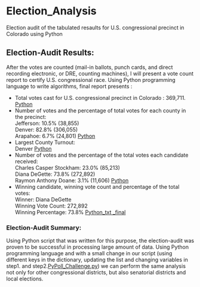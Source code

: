 # Election_Analysis
Election audit of the tabulated resaults for U.S. congressional precinct in Colorado using Python
## Election-Audit Results: 
After the votes are counted (mail-in ballots, punch cards, and direct recording electronic, or DRE, counting machines), I will present a vote count report to certify  U.S. congressional race. Using Python  programming language to write algorithms, final report presents :
* Total votes cast for  U.S. congressional precinct in Colorado : 369,711. [Python](https://github.com/MilosPopov007/Election_Analysis/blob/main/Resources/Total_Votes.png)
* Number of votes and the percentage of total votes for each county in the precinct:\
   Jefferson: 10.5% (38,855)\
   Denver: 82.8% (306,055)\
   Arapahoe: 6.7% (24,801) [Python](https://github.com/MilosPopov007/Election_Analysis/blob/main/Resources/County_Votes.png)
* Largest County Turnout:\
   Denver [Python](https://github.com/MilosPopov007/Election_Analysis/blob/main/Resources/County_Votes_winning_county.png)
* Number of votes and the percentage of the total votes each candidate received:\
   Charles Casper Stockham: 23.0% (85,213)\
   Diana DeGette: 73.8% (272,892)\
   Raymon Anthony Doane: 3.1% (11,606) [Python](https://github.com/MilosPopov007/Election_Analysis/blob/main/Resources/Final_summary_code.png)
* Winning candidate, winning vote count and percentage of the total votes:\
   Winner: Diana DeGette\
   Winning Vote Count: 272,892\
   Winning Percentage: 73.8% [Python_txt _final](https://github.com/MilosPopov007/Election_Analysis/blob/main/Resources/Final_summary_code_txt.png)
   
 ### Election-Audit Summary:
Using Python script that was written for this purpose, the election-audit was proven to be successful in processing large amount of data. Using Python programming language and with a small change in our script (using different keys in the dictionary, updating the list and changing variables in step1. and step2.[PyPoll_Challenge.py](https://github.com/MilosPopov007/Election_Analysis/blob/main/PyPoll_Challenge.py)) we can perform the same analysis not only for  other congressional districts, but also senatorial districts and local elections.

 
   
